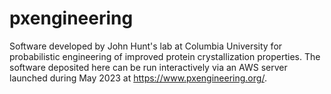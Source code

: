 # pxengineering
Software developed by John Hunt's lab at Columbia University for probabilistic engineering of improved protein crystallization properties.
The software deposited here can be run interactively via an AWS server launched during May 2023 at https://www.pxengineering.org/.
